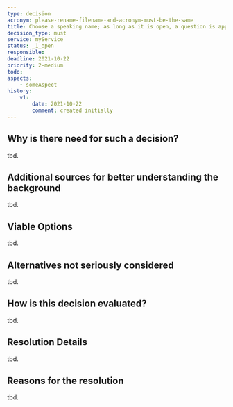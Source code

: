 ```yaml
---
type: decision
acronym: please-rename-filename-and-acronym-must-be-the-same
title: Choose a speaking name; as long as it is open, a question is appropriate; after decision is made, it should be reflected in the title
decision_type: must
service: myService
status: _1_open
responsible: 
deadline: 2021-10-22
priority: 2-medium
todo:
aspects:
    - someAspect
history:
    v1:
        date: 2021-10-22
        comment: created initially
---
```


## Why is there need for such a decision?

tbd.

## Additional sources for better understanding the background

tbd.

## Viable Options

tbd.

## Alternatives not seriously considered

tbd.

## How is this decision evaluated?

tbd.

## Resolution Details

tbd.

## Reasons for the resolution

tbd.
